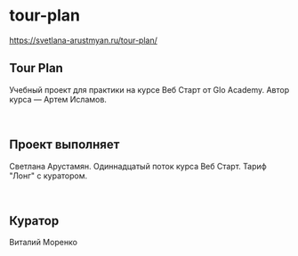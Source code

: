 # tour-plan
https://svetlana-arustmyan.ru/tour-plan/
<h2>Tour Plan</h2> 
<p>Учебный проект для практики на курсе Веб Старт от Glo Academy. Автор курса — Артем Исламов.</p><br>
<h2>Проект выполняет</h2>
<p>Светлана Арустамян. Одиннадцатый поток курса Веб Старт. Тариф "Лонг" с куратором.</p><br>
<h2>Куратор</h2>
<p>Виталий Моренко</p>
